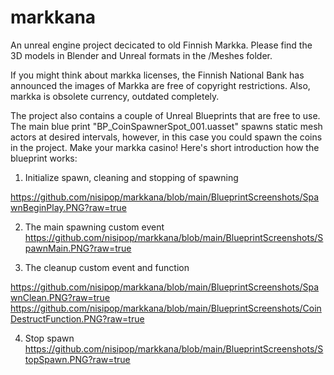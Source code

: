 # markkana
An unreal engine project decicated to old Finnish Markka. Please find the 3D models in Blender and Unreal formats in the /Meshes folder.

If you might think about markka licenses, the Finnish National Bank has announced the images of Markka are free of copyright restrictions. Also, markka is obsolete currency, outdated completely.

The project also contains a couple of Unreal Blueprints that are free to use. The main blue print "BP_CoinSpawnerSpot_001.uasset" spawns static mesh actors at desired intervals, however, in this case you could spawn the coins in the project. Make your markka casino! Here's short introduction how the blueprint works:

1) Initialize spawn, cleaning and stopping of spawning

https://github.com/nisipop/markkana/blob/main/BlueprintScreenshots/SpawnBeginPlay.PNG?raw=true

2) The main spawning custom event
https://github.com/nisipop/markkana/blob/main/BlueprintScreenshots/SpawnMain.PNG?raw=true

3) The cleanup custom event and function


https://github.com/nisipop/markkana/blob/main/BlueprintScreenshots/SpawnClean.PNG?raw=true
https://github.com/nisipop/markkana/blob/main/BlueprintScreenshots/CoinDestructFunction.PNG?raw=true

4) Stop spawn
https://github.com/nisipop/markkana/blob/main/BlueprintScreenshots/StopSpawn.PNG?raw=true

